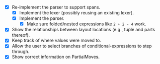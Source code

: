 - [x] Re-implement the parser to support spans.
  - [x] Implement the lexer (possibly reusing an existing lexer).
  - [x] Implement the parser.
    - [x] Make sure folded/nested expressions like `2 + 2 - 4` work.
- [x] Show the relationships between layout locations (e.g., tuple and parts thereof).
- [x] Keep track of where values were moved to.
- [x] Allow the user to select branches of conditional-expressions to step through.
- [x] Show correct information on PartialMoves.